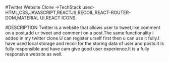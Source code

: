#Twitter Website Clone
->TechStack used-HTML,CSS,JAVASCRIPT,REACTJS,RECOIL,REACT-ROUTER-DOM,MATERIAL UI,REACT ICONS.

#DESCRIPTION
Twitter is a website that allows user to tweet,like,comment on a post,add ur tweet and comment on a post.The same functionality i added in my twitter clone.U can register
urself first then u can use it fully.I have used local storage and recoil for the storing data of user and posts.It is fully responsible and have cam give good user
experience.It is a fully responsive website as well.
